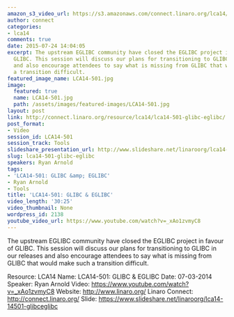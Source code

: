 ```yaml
---
amazon_s3_video_url: https://s3.amazonaws.com/connect.linaro.org/lca14/videos/03-07-Friday/LCA14-501-+GLIBC+%26+EGLIBC.mp4
author: connect
categories:
- lca14
comments: true
date: 2015-07-24 14:04:05
excerpt: The upstream EGLIBC community have closed the EGLIBC project in favour of
  GLIBC. This session will discuss our plans for transitioning to GLIBC in our releases
  and also encourage attendees to say what is missing from GLIBC that would make such
  a transition difficult.
featured_image_name: LCA14-501.jpg
image:
  featured: true
  name: LCA14-501.jpg
  path: /assets/images/featured-images/LCA14-501.jpg
layout: post
link: http://connect.linaro.org/resource/lca14/lca14-501-glibc-eglibc/
post_format:
- Video
session_id: LCA14-501
session_track: Tools
slideshare_presentation_url: http://www.slideshare.net/linaroorg/lca14-14501-glibceglibc-32641304
slug: lca14-501-glibc-eglibc
speakers: Ryan Arnold
tags:
- 'LCA14-501: GLIBC &amp; EGLIBC'
- Ryan Arnold
- Tools
title: 'LCA14-501: GLIBC & EGLIBC'
video_length: '30:25'
video_thumbnail: None
wordpress_id: 2138
youtube_video_url: https://www.youtube.com/watch?v=_xAo1zvmyC8
---
```


The upstream EGLIBC community have closed the EGLIBC project in favour of GLIBC. This session will discuss our plans for transitioning to GLIBC in our releases and also encourage attendees to say what is missing from GLIBC that would make such a transition difficult.

Resource: LCA14
Name: LCA14-501: GLIBC & EGLIBC
Date: 07-03-2014
Speaker: Ryan Arnold
Video: https://www.youtube.com/watch?v=_xAo1zvmyC8
Website: http://www.linaro.org/
Linaro Connect: http://connect.linaro.org/
Slide: https://www.slideshare.net/linaroorg/lca14-14501-glibceglibc